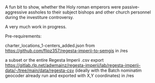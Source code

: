 A fun bit to show, whether the Holy roman emperors were passive-aggressive assholes to their subject bishops and other church personnel during the investiture controversy.

A very much work in progress.

Pre-requirements:

charter_locations_1-centers_added.json from https://github.com/flipz357/regesta-imperii-to-semgis in /res

a subset or the entire Regesta Imperii .csv export https://gitlab.rlp.net/adwmainz/regesta-imperii/lab/regesta-imperii-data/-/tree/main/data/regesta-csv (ideally with the Batch nominatim geocoder already run and exported with X,Y coordinates) in /res
